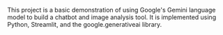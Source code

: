 This project is a basic demonstration of using Google's Gemini language model to build a chatbot and image analysis tool. It is implemented using Python, Streamlit, and the google.generativeai library.
